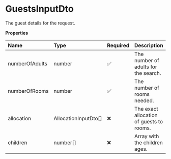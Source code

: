 # GuestsInputDto

The guest details for the request.

**Properties**

| Name           | Type                 | Required | Description                              |
| :------------- | :------------------- | :------- | :--------------------------------------- |
| numberOfAdults | number               | ✅       | The number of adults for the search.     |
| numberOfRooms  | number               | ✅       | The number of rooms needed.              |
| allocation     | AllocationInputDto[] | ❌       | The exact allocation of guests to rooms. |
| children       | number[]             | ❌       | Array with the children ages.            |

<!-- This file was generated by liblab | https://liblab.com/ -->
